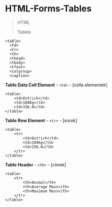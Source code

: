 # HTML-Forms-Tables

> HTML
> 
> Tables
> 
```
<table>
  <td>
  <tr>
  <th>
  <thead>
  <tbody>
  <tfoot>
  <colgroup>
  <caption>
```

**Table Data Cell Element** - ```<td>``` - [cella elementek]

```
<table>
    <td>Ostrich</td>
    <td>104kg</td>
    <td>156.8</td>
</table>
```

**Table Row Element** - ```<tr>``` - [sorok]

```
<table>
    <tr>
        <td>Ostrich</td>
        <td>104kg</td>
        <td>156.8</td>
    </tr>
</table>
```

**Table Header** - ```<th>``` - [címek]

```
<table>
    <tr>
        <th>Animal</th>
        <th>Average Mass</th>
        <th>Maximum Mass</th>
    </tr>
</table>
```
